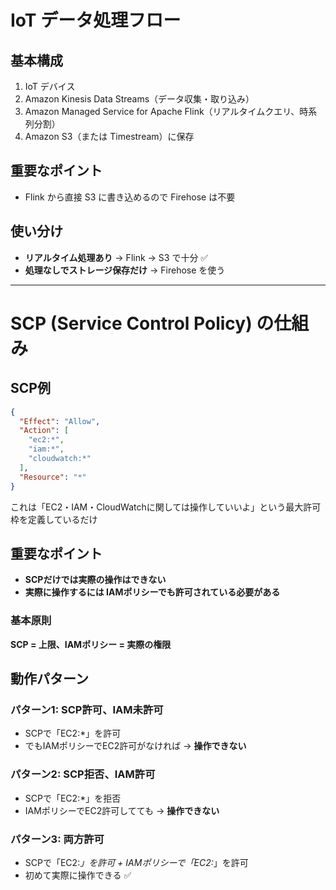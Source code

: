 # IoT データ処理フロー

## 基本構成

1. IoT デバイス
2. Amazon Kinesis Data Streams（データ収集・取り込み）
3. Amazon Managed Service for Apache Flink（リアルタイムクエリ、時系列分割）
4. Amazon S3（または Timestream）に保存

## 重要なポイント

- Flink から直接 S3 に書き込めるので Firehose は不要

## 使い分け

- **リアルタイム処理あり** → Flink → S3 で十分 ✅
- **処理なしでストレージ保存だけ** → Firehose を使う

---

# SCP (Service Control Policy) の仕組み

## SCP例

```json
{
  "Effect": "Allow",
  "Action": [
    "ec2:*",
    "iam:*",
    "cloudwatch:*"
  ],
  "Resource": "*"
}
```

これは「EC2・IAM・CloudWatchに関しては操作していいよ」という最大許可枠を定義しているだけ

## 重要なポイント

- **SCPだけでは実際の操作はできない**
- **実際に操作するには IAMポリシーでも許可されている必要がある**

### 基本原則

**SCP = 上限、IAMポリシー = 実際の権限**

## 動作パターン

### パターン1: SCP許可、IAM未許可
- SCPで「EC2:*」を許可
- でもIAMポリシーでEC2許可がなければ → **操作できない**

### パターン2: SCP拒否、IAM許可
- SCPで「EC2:*」を拒否
- IAMポリシーでEC2許可してても → **操作できない**

### パターン3: 両方許可
- SCPで「EC2:*」を許可 + IAMポリシーで「EC2:*」を許可
- 初めて実際に操作できる ✅